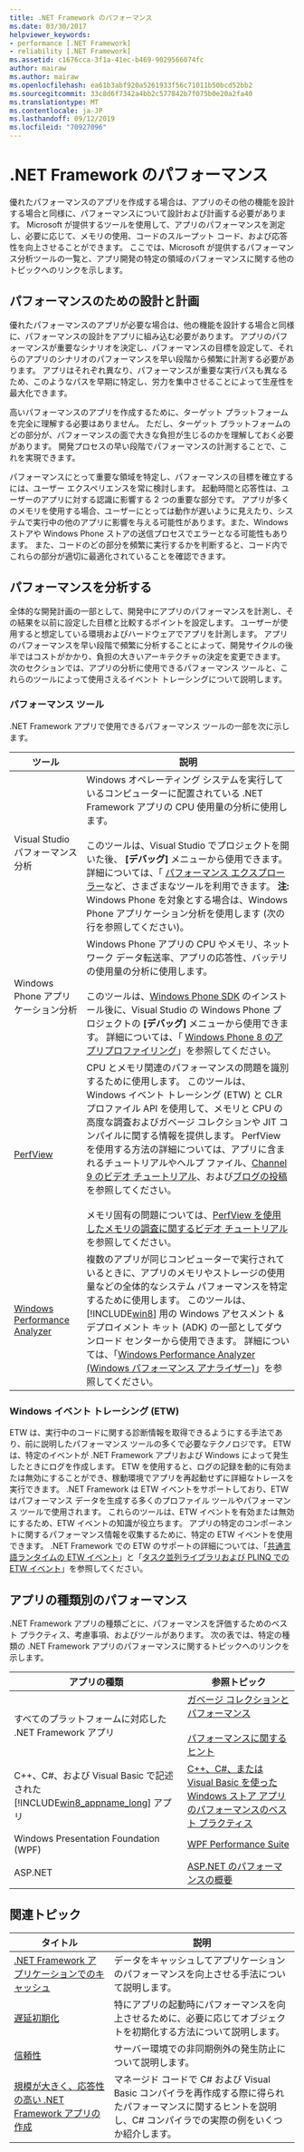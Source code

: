 ```yaml
---
title: .NET Framework のパフォーマンス
ms.date: 03/30/2017
helpviewer_keywords:
- performance [.NET Framework]
- reliability [.NET Framework]
ms.assetid: c1676cca-3f1a-41ec-b469-9029566074fc
author: mairaw
ms.author: mairaw
ms.openlocfilehash: ea61b3abf920a5261933f56c71011b50bcd52bb2
ms.sourcegitcommit: 33c8d6f7342a4bb2c577842b7f075b0e20a2fa40
ms.translationtype: MT
ms.contentlocale: ja-JP
ms.lasthandoff: 09/12/2019
ms.locfileid: "70927096"
---
```

# <a name="net-framework-performance"></a>.NET Framework のパフォーマンス
優れたパフォーマンスのアプリを作成する場合は、アプリのその他の機能を設計する場合と同様に、パフォーマンスについて設計および計画する必要があります。 Microsoft が提供するツールを使用して、アプリのパフォーマンスを測定し、必要に応じて、メモリの使用、コードのスループット コード、および応答性を向上させることができます。 ここでは、Microsoft が提供するパフォーマンス分析ツールの一覧と、アプリ開発の特定の領域のパフォーマンスに関する他のトピックへのリンクを示します。  
  
## <a name="designing-and-planning-for-performance"></a>パフォーマンスのための設計と計画  
 優れたパフォーマンスのアプリが必要な場合は、他の機能を設計する場合と同様に、パフォーマンスの設計をアプリに組み込む必要があります。 アプリのパフォーマンスが重要なシナリオを決定し、パフォーマンスの目標を設定して、それらのアプリのシナリオのパフォーマンスを早い段階から頻繁に計測する必要があります。 アプリはそれぞれ異なり、パフォーマンスが重要な実行パスも異なるため、このようなパスを早期に特定し、労力を集中させることによって生産性を最大化できます。  
  
 高いパフォーマンスのアプリを作成するために、ターゲット プラットフォームを完全に理解する必要はありません。 ただし、ターゲット プラットフォームのどの部分が、パフォーマンスの面で大きな負担が生じるのかを理解しておく必要があります。 開発プロセスの早い段階でパフォーマンスの計測することで、これを実現できます。  
  
 パフォーマンスにとって重要な領域を特定し、パフォーマンスの目標を確立するには、ユーザー エクスペリエンスを常に検討します。 起動時間と応答性は、ユーザーのアプリに対する認識に影響する 2 つの重要な部分です。 アプリが多くのメモリを使用する場合、ユーザーにとっては動作が遅いように見えたり、システムで実行中の他のアプリに影響を与える可能性があります。また、Windows ストアや Windows Phone ストアの送信プロセスでエラーとなる可能性もあります。 また、コードのどの部分を頻繁に実行するかを判断すると、コード内でこれらの部分が適切に最適化されていることを確認できます。  
  
## <a name="analyzing-performance"></a>パフォーマンスを分析する  
 全体的な開発計画の一部として、開発中にアプリのパフォーマンスを計測し、その結果を以前に設定した目標と比較するポイントを設定します。 ユーザーが使用すると想定している環境およびハードウェアでアプリを計測します。 アプリのパフォーマンスを早い段階で頻繁に分析することによって、開発サイクルの後半ではコストがかかり、負担の大きいアーキテクチャの決定を変更できます。 次のセクションでは、アプリの分析に使用できるパフォーマンス ツールと、これらのツールによって使用さえるイベント トレーシングについて説明します。  
  
### <a name="performance-tools"></a>パフォーマンス ツール  
 .NET Framework アプリで使用できるパフォーマンス ツールの一部を次に示します。  
  
|ツール|説明|  
|----------|-----------------|  
|Visual Studio パフォーマンス分析|Windows オペレーティング システムを実行しているコンピューターに配置されている .NET Framework アプリの CPU 使用量の分析に使用します。<br /><br /> このツールは、Visual Studio でプロジェクトを開いた後、 **[デバッグ]** メニューから使用できます。 詳細については、「 [パフォーマンス エクスプローラー](/visualstudio/profiling/performance-explorer)など、さまざまなツールを利用できます。 **注:** Windows Phone を対象とする場合は、Windows Phone アプリケーション分析を使用します (次の行を参照してください)。|  
|Windows Phone アプリケーション分析|Windows Phone アプリの CPU やメモリ、ネットワーク データ転送率、アプリの応答性、バッテリの使用量の分析に使用します。<br /><br /> このツールは、[Windows Phone SDK](https://go.microsoft.com/fwlink/?LinkId=265773) のインストール後に、Visual Studio の Windows Phone プロジェクトの **[デバッグ]** メニューから使用できます。 詳細については、「 [Windows Phone 8 のアプリプロファイリング](https://docs.microsoft.com/previous-versions/windows/apps/jj215908(v=vs.105))」を参照してください。|  
|[PerfView](https://www.microsoft.com/download/details.aspx?id=28567)|CPU とメモリ関連のパフォーマンスの問題を識別するために使用します。 このツールは、Windows イベント トレーシング (ETW) と CLR プロファイル API を使用して、メモリと CPU の高度な調査およびガベージ コレクションや JIT コンパイルに関する情報を提供します。 PerfView を使用する方法の詳細については、アプリに含まれるチュートリアルやヘルプ ファイル、[Channel 9 のビデオ チュートリアル](https://channel9.msdn.com/Series/PerfView-Tutorial)、および[ブログの投稿](https://blogs.msdn.microsoft.com/vancem/tag/perfview/)を参照してください。<br /><br /> メモリ固有の問題については、[PerfView を使用したメモリの調査に関するビデオ チュートリアル](https://channel9.msdn.com/Series/PerfView-Tutorial/PerfView-Tutorial-9-NET-Memory-Investigation-Basics-of-GC-Heap-Snapshots)を参照してください。|  
|[Windows Performance Analyzer](https://www.microsoft.com/download/details.aspx?id=30652)|複数のアプリが同じコンピューターで実行されているときに、アプリのメモリやストレージの使用量などの全体的なシステム パフォーマンスを特定するために使用します。 このツールは、[!INCLUDE[win8](../../../includes/win8-md.md)] 用の Windows アセスメント &amp; デプロイメント キット (ADK) の一部としてダウンロード センターから使用できます。 詳細については、「[Windows Performance Analyzer (Windows パフォーマンス アナライザー)](/windows-hardware/test/wpt/windows-performance-analyzer)」を参照してください。|  
  
### <a name="event-tracing-for-windows-etw"></a>Windows イベント トレーシング (ETW)  
 ETW は、実行中のコードに関する診断情報を取得できるようにする手法であり、前に説明したパフォーマンス ツールの多くで必要なテクノロジです。 ETW は、特定のイベントが .NET Framework アプリおよび Windows によって発生したときにログを作成します。 ETW を使用すると、ログの記録を動的に有効または無効にすることができ、稼動環境でアプリを再起動せずに詳細なトレースを実行できます。 .NET Framework は ETW イベントをサポートしており、ETW はパフォーマンス データを生成する多くのプロファイル ツールやパフォーマンス ツールで使用されます。 これらのツールは、ETW イベントを有効または無効にするため、ETW イベントの知識が役立ちます。 アプリの特定のコンポーネントに関するパフォーマンス情報を収集するために、特定の ETW イベントを使用できます。 .NET Framework での ETW のサポートの詳細については、「[共通言語ランタイムの ETW イベント](../../../docs/framework/performance/etw-events-in-the-common-language-runtime.md)」と「[タスク並列ライブラリおよび PLINQ での ETW イベント](../../../docs/framework/performance/etw-events-in-task-parallel-library-and-plinq.md)」を参照してください。  
  
## <a name="performance-by-app-type"></a>アプリの種類別のパフォーマンス  
 .NET Framework アプリの種類ごとに、パフォーマンスを評価するためのベスト プラクティス、考慮事項、およびツールがあります。 次の表では、特定の種類の .NET Framework アプリのパフォーマンスに関するトピックへのリンクを示します。  
  
|アプリの種類|参照トピック|  
|--------------|---------|  
|すべてのプラットフォームに対応した .NET Framework アプリ|[ガベージ コレクションとパフォーマンス](../../standard/garbage-collection/performance.md)<br /><br /> [パフォーマンスに関するヒント](../../../docs/framework/performance/performance-tips.md)|  
|C++、C#、および Visual Basic で記述された [!INCLUDE[win8_appname_long](../../../includes/win8-appname-long-md.md)] アプリ|[C++、C#、または Visual Basic を使った Windows ストア アプリのパフォーマンスのベスト プラクティス](https://docs.microsoft.com/previous-versions/windows/apps/hh750313%28v=win.10%29)|  
|Windows Presentation Foundation (WPF)|[WPF Performance Suite](https://docs.microsoft.com/previous-versions/dotnet/netframework-4.0/aa969767(v=vs.100))|  
|ASP.NET|[ASP.NET のパフォーマンスの概要](https://docs.microsoft.com/previous-versions/aspnet/cc668225(v=vs.100))|  
  
## <a name="related-topics"></a>関連トピック  
  
|タイトル|説明|  
|-----------|-----------------|  
|[.NET Framework アプリケーションでのキャッシュ](../../../docs/framework/performance/caching-in-net-framework-applications.md)|データをキャッシュしてアプリケーションのパフォーマンスを向上させる手法について説明します。|  
|[遅延初期化](../../../docs/framework/performance/lazy-initialization.md)|特にアプリの起動時にパフォーマンスを向上させるために、必要に応じてオブジェクトを初期化する方法について説明します。|  
|[信頼性](../../../docs/framework/performance/reliability.md)|サーバー環境での非同期例外の発生防止について説明します。|  
|[規模が大きく、応答性の高い .NET Framework アプリの作成](../../../docs/framework/performance/writing-large-responsive-apps.md)|マネージド コードで C# および Visual Basic コンパイラを再作成する際に得られたパフォーマンスに関するヒントを説明し、C# コンパイラでの実際の例をいくつか紹介します。|
